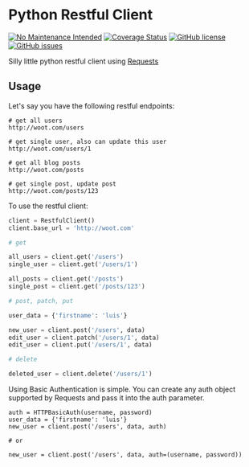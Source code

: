 # Python Restful Client

[![No Maintenance Intended](http://unmaintained.tech/badge.svg)](http://unmaintained.tech/)
[![Coverage Status](https://coveralls.io/repos/github/luisfcolon/py_restful_client/badge.svg?branch=master)](https://coveralls.io/github/luisfcolon/py_restful_client?branch=master)
[![GitHub license](https://img.shields.io/badge/license-MIT-blue.svg)](https://raw.githubusercontent.com/luisfcolon/py_restful_client/master/LICENSE)
[![GitHub issues](https://img.shields.io/github/issues/luisfcolon/py_restful_client.svg)](https://github.com/luisfcolon/py_restful_client/issues)

Silly little python restful client using [Requests](http://docs.python-requests.org/en/master/)

## Usage

Let's say you have the following restful endpoints:

```
# get all users
http://woot.com/users

# get single user, also can update this user
http://woot.com/users/1

# get all blog posts
http://woot.com/posts

# get single post, update post
http://woot.com/posts/123
```

To use the restful client:

```python
client = RestfulClient()
client.base_url = 'http://woot.com'

# get

all_users = client.get('/users')
single_user = client.get('/users/1')

all_posts = client.get('/posts')
single_post = client.get('/posts/123')

# post, patch, put

user_data = {'firstname': 'luis'}

new_user = client.post('/users', data)
edit_user = client.patch('/users/1', data)
edit_user = client.put('/users/1', data)

# delete

deleted_user = client.delete('/users/1')
```

Using Basic Authentication is simple. You can create any auth object supported by Requests and pass it into the auth parameter.


```
auth = HTTPBasicAuth(username, password)
user_data = {'firstname': 'luis'}
new_user = client.post('/users', data, auth) 

# or

new_user = client.post('/users', data, auth=(username, password))

```
